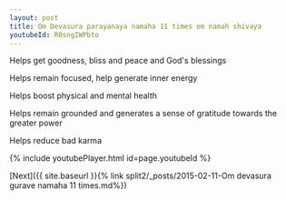 ```yaml
---
layout: post
title: Om Devasura parayanaya namaha 11 times om namah shivaya
youtubeId: R0sngIWPbto
---
```

 
 
Helps get goodness, bliss and peace and God's blessings
 
Helps remain focused, help generate inner energy 
 
Helps boost physical and mental health 
 
Helps remain grounded and generates a sense of gratitude towards the greater power 
 
Helps reduce bad karma
 
 
 
 


{% include youtubePlayer.html id=page.youtubeId %}
 
[Next]({{ site.baseurl }}{% link  split2/_posts/2015-02-11-Om devasura gurave namaha 11 times.md%})
 
